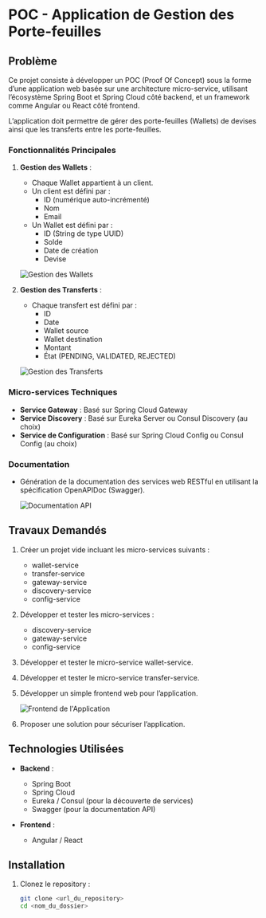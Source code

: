 # POC - Application de Gestion des Porte-feuilles

## Problème

Ce projet consiste à développer un POC (Proof Of Concept) sous la forme d’une application web basée sur une architecture micro-service, utilisant l’écosystème Spring Boot et Spring Cloud côté backend, et un framework comme Angular ou React côté frontend. 

L’application doit permettre de gérer des porte-feuilles (Wallets) de devises ainsi que les transferts entre les porte-feuilles. 

### Fonctionnalités Principales

1. **Gestion des Wallets** :
   - Chaque Wallet appartient à un client.
   - Un client est défini par :
     - ID (numérique auto-incrémenté)
     - Nom
     - Email
   - Un Wallet est défini par :
     - ID (String de type UUID)
     - Solde
     - Date de création
     - Devise

   ![Gestion des Wallets](chemin/vers/image_gestion_wallets.png) <!-- Ajoutez ici une image de démonstration -->

2. **Gestion des Transferts** :
   - Chaque transfert est défini par :
     - ID
     - Date
     - Wallet source
     - Wallet destination
     - Montant
     - État (PENDING, VALIDATED, REJECTED)

   ![Gestion des Transferts](chemin/vers/image_gestion_transferts.png) <!-- Ajoutez ici une image de démonstration -->

### Micro-services Techniques

- **Service Gateway** : Basé sur Spring Cloud Gateway
- **Service Discovery** : Basé sur Eureka Server ou Consul Discovery (au choix)
- **Service de Configuration** : Basé sur Spring Cloud Config ou Consul Config (au choix)

### Documentation

- Génération de la documentation des services web RESTful en utilisant la spécification OpenAPIDoc (Swagger).

   ![Documentation API](chemin/vers/image_documentation_api.png) <!-- Ajoutez ici une image de démonstration -->

## Travaux Demandés

1. Créer un projet vide incluant les micro-services suivants :
   - wallet-service
   - transfer-service
   - gateway-service
   - discovery-service
   - config-service

2. Développer et tester les micro-services :
   - discovery-service
   - gateway-service
   - config-service

3. Développer et tester le micro-service wallet-service.

4. Développer et tester le micro-service transfer-service.

5. Développer un simple frontend web pour l’application.

   ![Frontend de l'Application](chemin/vers/image_frontend_application.png) <!-- Ajoutez ici une image de démonstration -->

6. Proposer une solution pour sécuriser l’application.

## Technologies Utilisées

- **Backend** : 
  - Spring Boot
  - Spring Cloud
  - Eureka / Consul (pour la découverte de services)
  - Swagger (pour la documentation API)

- **Frontend** : 
  - Angular / React

## Installation

1. Clonez le repository :
   ```bash
   git clone <url_du_repository>
   cd <nom_du_dossier>
